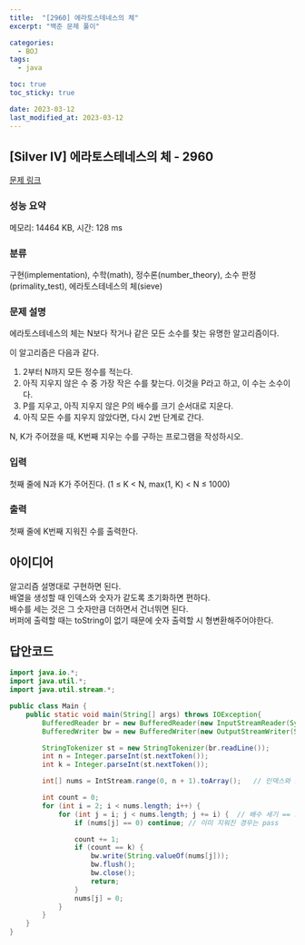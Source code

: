 ```yaml
---
title:  "[2960] 에라토스테네스의 체"
excerpt: "백준 문제 풀이"

categories:
  - BOJ
tags:
  - java

toc: true
toc_sticky: true

date: 2023-03-12
last_modified_at: 2023-03-12
---
```

## [Silver IV] 에라토스테네스의 체 - 2960 

[문제 링크](https://www.acmicpc.net/problem/2960) 

### 성능 요약

메모리: 14464 KB, 시간: 128 ms

### 분류

구현(implementation), 수학(math), 정수론(number_theory), 소수 판정(primality_test), 에라토스테네스의 체(sieve)

### 문제 설명

<p>에라토스테네스의 체는 N보다 작거나 같은 모든 소수를 찾는 유명한 알고리즘이다.</p>

<p>이 알고리즘은 다음과 같다.</p>

<ol>
	<li>2부터 N까지 모든 정수를 적는다.</li>
	<li>아직 지우지 않은 수 중 가장 작은 수를 찾는다. 이것을 P라고 하고, 이 수는 소수이다.</li>
	<li>P를 지우고, 아직 지우지 않은 P의 배수를 크기 순서대로 지운다.</li>
	<li>아직 모든 수를 지우지 않았다면, 다시 2번 단계로 간다.</li>
</ol>

<p>N, K가 주어졌을 때, K번째 지우는 수를 구하는 프로그램을 작성하시오.</p>

### 입력 

 <p>첫째 줄에 N과 K가 주어진다. (1 ≤ K < N, max(1, K) < N ≤ 1000)</p>

### 출력 

 <p>첫째 줄에 K번째 지워진 수를 출력한다.</p>

## 아이디어
알고리즘 설명대로 구현하면 된다.  
배열을 생성할 때 인덱스와 숫자가 같도록 초기화하면 편하다.  
배수를 세는 것은 그 숫자만큼 더하면서 건너뛰면 된다.  
버퍼에 출력할 때는 toString이 없기 때문에 숫자 출력할 시 형변환해주어야한다.  

## 답안코드
```java
import java.io.*;
import java.util.*;
import java.util.stream.*;

public class Main {
    public static void main(String[] args) throws IOException{
        BufferedReader br = new BufferedReader(new InputStreamReader(System.in));
        BufferedWriter bw = new BufferedWriter(new OutputStreamWriter(System.out));

        StringTokenizer st = new StringTokenizer(br.readLine());
        int n = Integer.parseInt(st.nextToken());
        int k = Integer.parseInt(st.nextToken());

        int[] nums = IntStream.range(0, n + 1).toArray();   // 인덱스와 숫자가 똑같도록 만들기 위해 0부터 배열 초기화

        int count = 0;
        for (int i = 2; i < nums.length; i++) {
            for (int j = i; j < nums.length; j += i) {  // 배수 세기 == 그 숫자만큼 더하면서 건너뛰기
                if (nums[j] == 0) continue; // 이미 지워진 경우는 pass

                count += 1;
                if (count == k) {
                    bw.write(String.valueOf(nums[j]));
                    bw.flush();
                    bw.close();
                    return;
                }
                nums[j] = 0;
            }
        }
    }
}
```